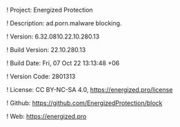 ! Project: Energized Protection

! Description: ad.porn.malware blocking.

! Version: 6.32.0810.22.10.280.13

! Build Version: 22.10.280.13

! Build Date: Fri, 07 Oct 22 13:13:48 +06

! Version Code: 2801313

! License: CC BY-NC-SA 4.0, https://energized.pro/license

! Github: https://github.com/EnergizedProtection/block

! Web: https://energized.pro

